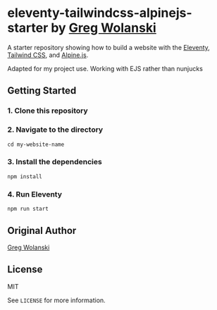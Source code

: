 # eleventy-tailwindcss-alpinejs-starter by [Greg Wolanski](https://gregwolanski.com)

A starter repository showing how to build a website with the [Eleventy](https://www.11ty.dev), [Tailwind CSS](https://tailwindcss.com), and [Alpine.js](https://alpinejs.dev).

Adapted for my project use. Working with EJS rather than nunjucks 

## Getting Started

### 1. Clone this repository



### 2. Navigate to the directory

```
cd my-website-name
```

### 3. Install the dependencies

```
npm install
```

### 4. Run Eleventy

```
npm run start
```

## Original Author

[Greg Wolanski](https://gregwolanski.com)

## License

MIT

See `LICENSE` for more information.
